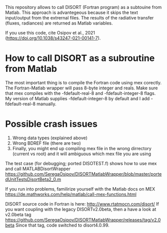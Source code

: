 This repository allows to call DISORT (Fortran program) as a subtouine from Matlab. This approach is advantegeous because it skips the text input/output from the extrernal files. The results of the radiative transfer (fluxes, radiances) are returned as Matlab variables.

If you use this code, cite Osipov et al., 2021 (https://doi.org/10.1038/s43247-021-00141-7).

# How to call DISORT as a subroutine from Matlab
The most important thing is to compile the Fortran code using mex corectly. The Fortran-Matlab wrapper will pass 8-byte integer and reals. Make sure that mex compiles with the -fdefault-real-8 and -fdefault-integer-8 flags. My version of Matlab supplies -fdefault-integer-8 by default and I add -fdefault-real-8 manually.

# Possible crash issues
1. Wrong data types (explained above)
2. Wrong BDREF file (there are two)
3. Finally, you might end up compiling mex file in the wrong dirrectory (current vs root) and it will ambiguous which mex file you are using

The test case (for debugging; ported DISOTEST.f) shows how to use mex and call MATLABDisortWrapper https://github.com/SeregaOsipov/DISORTMatlabWrapper/blob/master/portedUnitTestsDisortBeta2_0.m

If you run into problems, familirize yourself with the Matlab docs on MEX https://de.mathworks.com/help/matlab/call-mex-functions.html

DISORT source code in Fortran is here: http://www.rtatmocn.com/disort/
If you want coupling with the legacy DISORTv2.0beta, then a have a look at v2.0beta tag https://github.com/SeregaOsipov/DISORTMatlabWrapper/releases/tag/v2.0beta
Since that tag, code switched to disort4.0.99.
